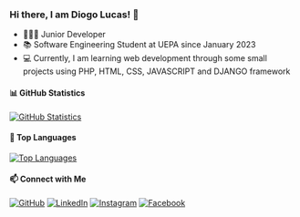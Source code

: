### Hi there, I am Diogo Lucas! 👋

- 👨🏻‍💻 Junior Developer
- 📚 Software Engineering Student at UEPA since January 2023
- 💻 Currently, I am learning web development through some small projects using PHP, HTML, CSS, JAVASCRIPT and DJANGO framework

#### 📊 GitHub Statistics

[![GitHub Statistics](https://github-readme-stats.vercel.app/api?username=ihluscao&show_icons=true&count_private=true&hide_border=true)](https://github.com/ihluscao)

#### 🚀 Top Languages

[![Top Languages](https://github-readme-stats.vercel.app/api/top-langs/?username=ihluscao)](https://github.com/ihluscao)

#### 📫 Connect with Me

[![GitHub](https://img.shields.io/badge/GitHub-%2324292e?style=for-the-badge&logo=github&logoColor=white)](https://github.com/ihluscao)
[![LinkedIn](https://img.shields.io/badge/LinkedIn-%230077b5?style=for-the-badge&logo=linkedin&logoColor=white)](https://www.linkedin.com/in/diogo-lucas-da-silva-ferreira-411a31181/)
[![Instagram](https://img.shields.io/badge/Instagram-%23bc2a8d?style=for-the-badge&logo=instagram&logoColor=white)](https://www.instagram.com/ih_luscao/)
[![Facebook](https://img.shields.io/badge/Facebook-%233b5998?style=for-the-badge&logo=facebook&logoColor=white)](https://www.facebook.com/diogo.lucas.94651/)
